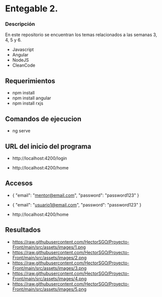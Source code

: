 # Entegable 2.
### Descripción

En este repositorio se encuentran los temas relacionados a las semanas 3, 4, 5 y 6.
+ Javascript
+ Angular
+ NodeJS
+ CleanCode

## Requerimientos

+ npm install
+ npm install angular
+ npm install rxjs

## Comandos de ejecucion

+ ng serve 

## URL del inicio del programa

+ http://localhost:4200/login

+ http://localhost:4200/home

## Accesos

+ {
    "email": "mentor@email.com",
    "password": "password123"
}

+ {
    "email": "usuario1@email.com",
    "password": "password123"
}

+ http://localhost:4200/home

## Resultados

+ https://raw.githubusercontent.com/HectorSGO/Proyecto-Front/main/src/assets/images/1.png
+ https://raw.githubusercontent.com/HectorSGO/Proyecto-Front/main/src/assets/images/2.png
+ https://raw.githubusercontent.com/HectorSGO/Proyecto-Front/main/src/assets/images/3.png
+ https://raw.githubusercontent.com/HectorSGO/Proyecto-Front/main/src/assets/images/4.png
+ https://raw.githubusercontent.com/HectorSGO/Proyecto-Front/main/src/assets/images/5.png